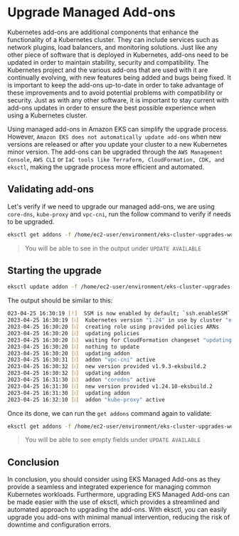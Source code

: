 # Upgrade Managed Add-ons

Kubernetes add-ons are additional components that enhance the functionality of a Kubernetes cluster. They can include services such as network plugins, load balancers, and monitoring solutions. Just like any other piece of software that is deployed in Kubernetes, add-ons need to be updated in order to maintain stability, security and compatibility. The Kubernetes project and the various add-ons that are used with it are continually evolving, with new features being added and bugs being fixed. It is important to keep the add-ons up-to-date in order to take advantage of these improvements and to avoid potential problems with compatibility or security. Just as with any other software, it is important to stay current with add-ons updates in order to ensure the best possible experience when using a Kubernetes cluster.

Using managed add-ons in Amazon EKS can simplify the upgrade process. However, `Amazon EKS does not automatically update add-ons` when new versions are released or after you update your cluster to a new Kubernetes minor version. The add-ons can be upgraded through the `AWS Management Console`, `AWS CLI` or `IaC tools like Terraform, CloudFormation, CDK, and eksctl`, making the upgrade process more efficient and automated.

## Validating add-ons

Let's verify if we need to upgrade our managed add-ons, we are using `core-dns`, `kube-proxy` and `vpc-cni`, run the follow command to verify if needs to be upgraded.

```bash
eksctl get addons -f /home/ec2-user/environment/eks-cluster-upgrades-workshop/helpers/cluster.yaml
```

> You will be able to see in the output under `UPDATE AVAILABLE`

## Starting the upgrade

```bash
eksctl update addon -f /home/ec2-user/environment/eks-cluster-upgrades-workshop/helpers/cluster.yaml
```

The output should be similar to this:

```bash
023-04-25 16:30:19 [!]  SSM is now enabled by default; `ssh.enableSSM` is deprecated and will be removed in a future release
2023-04-25 16:30:19 [ℹ]  Kubernetes version "1.24" in use by cluster "eks-upgrade-demo"
2023-04-25 16:30:20 [ℹ]  creating role using provided policies ARNs
2023-04-25 16:30:20 [ℹ]  updating policies
2023-04-25 16:30:20 [ℹ]  waiting for CloudFormation changeset "updating-policy-7e5ddb83-b143-4b26-b383-943259c89fe1" for stack "eksctl-eks-upgrade-demo-addon-vpc-cni"
2023-04-25 16:30:20 [ℹ]  nothing to update
2023-04-25 16:30:20 [ℹ]  updating addon
2023-04-25 16:30:31 [ℹ]  addon "vpc-cni" active
2023-04-25 16:30:32 [ℹ]  new version provided v1.9.3-eksbuild.2
2023-04-25 16:30:32 [ℹ]  updating addon
2023-04-25 16:31:30 [ℹ]  addon "coredns" active
2023-04-25 16:31:30 [ℹ]  new version provided v1.24.10-eksbuild.2
2023-04-25 16:31:30 [ℹ]  updating addon
2023-04-25 16:32:10 [ℹ]  addon "kube-proxy" active
```

Once its done, we can run the `get addons` command again to validate:

```bash
eksctl get addons -f /home/ec2-user/environment/eks-cluster-upgrades-workshop/helpers/cluster.yaml
```

> You will be able to see empty fields under `UPDATE AVAILABLE`

## Conclusion

In conclusion, you should consider using EKS Managed Add-ons as they provide a seamless and integrated experience for managing common Kubernetes workloads. Furthermore, upgrading EKS Managed Add-ons can be made easier with the use of eksctl, which provides a streamlined and automated approach to upgrading the add-ons. With eksctl, you can easily upgrade you add-ons with minimal manual intervention, reducing the risk of downtime and configuration errors.

